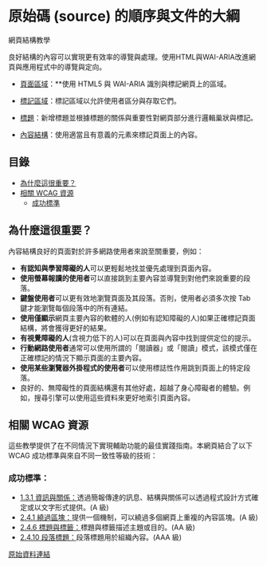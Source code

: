 # 原始碼 (source) 的順序與文件的大綱

網頁結構教學

良好結構的內容可以實現更有效率的導覽與處理。使用HTML與WAI-ARIA改進網頁與應用程式中的導覽與定向。

- [頁面區域](https://www.w3.org/WAI/tutorials/page-structure/regions/)：**使用 HTML5 與 WAI-ARIA 識別與標記網頁上的區域。

- [標記區域](https://www.w3.org/WAI/tutorials/page-structure/labels/)：標記區域以允許使用者區分與存取它們。

- [標題](https://www.w3.org/WAI/tutorials/page-structure/headings/)：新增標題並根據標題的關係與重要性對網頁部分進行邏輯巢狀與標記。

- [內容結構](https://www.w3.org/WAI/tutorials/page-structure/content/)：使用適當且有意義的元素來標記頁面上的內容。

## 目錄

 - [為什麼這很重要？](#為什麼這很重要)
 - [相關 WCAG 資源](#相關-wcag-資源)
   - [成功標準](#成功標準)

## 為什麼這很重要？

內容結構良好的頁面對於許多網路使用者來說至關重要，例如：

- **有認知與學習障礙的人**可以更輕鬆地找並優先處理到頁面內容。
- **使用螢幕報讀的使用者**可以直接跳到主要內容並導覽到對他們來說重要的段落。
- **鍵盤使用者**可以更有效地瀏覽頁面及其段落。否則，使用者必須多次按 Tab 鍵才能瀏覽每個段落中的所有連結。
- **使用僅顯示**網頁主要內容的軟體的人(例如有認知障礙的人)如果正確標記頁面結構，將會獲得更好的結果。
- **有視覺障礙的人**(含視力低下的人)可以在頁面與內容中找到提供定位的提示。
- **行動網路使用者**通常可以使用所謂的「閱讀器」或「閱讀」模式，該模式僅在正確標記的情況下顯示頁面的主要內容。
- **使用某些瀏覽器外掛程式的使用者**可以使用標誌性作用跳到頁面上的特定段落。
- 良好的、無障礙性的頁面結構還有其他好處，超越了身心障礙者的體驗。例如，搜尋引擎可以使用這些資料來更好地索引頁面內容。

## 相關 WCAG 資源

這些教學提供了在不同情況下實現輔助功能的最佳實踐指南。本網頁結合了以下 WCAG 成功標準與來自不同一致性等級的技術：

### 成功標準：

- [1.3.1 資訊與關係：](https://www.w3.org/WAI/WCAG21/quickref/#qr-content-structure-separation-programmatic)透過簡報傳達的訊息、結構與關係可以透過程式設計方式確定或以文字形式提供。(A 級)
- [2.4.1 繞過區塊：](https://www.w3.org/WAI/WCAG21/quickref/#qr-navigation-mechanisms-skip)提供一個機制，可以繞過多個網頁上重複的內容區塊。(A 級)
- [2.4.6 標題與標籤：](https://www.w3.org/WAI/WCAG21/quickref/#qr-navigation-mechanisms-descriptive)標題與標籤描述主題或目的。(AA 級)
- [2.4.10 段落標題：](https://www.w3.org/WAI/WCAG21/quickref/#qr-navigation-mechanisms-headings)段落標題用於組織內容。(AAA 級)

[原始資料連結](https://www.w3.org/WAI/tutorials/page-structure/)